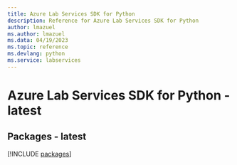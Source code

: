 ```yaml
---
title: Azure Lab Services SDK for Python
description: Reference for Azure Lab Services SDK for Python
author: lmazuel
ms.author: lmazuel
ms.data: 04/19/2023
ms.topic: reference
ms.devlang: python
ms.service: labservices
---
```

# Azure Lab Services SDK for Python - latest
## Packages - latest
[!INCLUDE [packages](lab-services-index.md)]